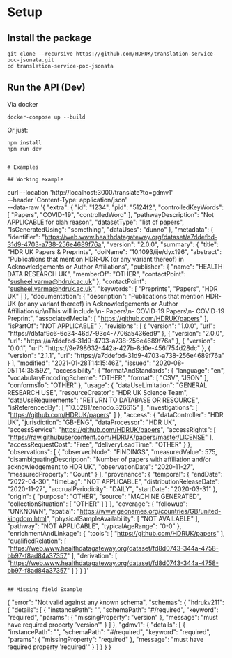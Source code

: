 

# Setup

## Install the package

```
git clone --recursive https://github.com/HDRUK/translation-service-poc-jsonata.git
cd translation-service-poc-jsonata
```

## Run the API (Dev)

Via docker 
```
docker-compose up --build 
```

Or just:
```
npm install
npm run dev
```

```

# Examples

## Working example

```
curl --location 'http://localhost:3000/translate?to=gdmv1' \
--header 'Content-Type: application/json' \
--data-raw '{
    "extra": {
        "id": "1234",
        "pid": "5124f2",
        "controlledKeyWords": [
            "Papers",
            "COVID-19",
            "controlledWord"
        ],
        "pathwayDescription": "Not APPLICABLE for blah reason",
        "datasetType": "list of papers",
        "IsGeneratedUsing": "something",
        "dataUses": "dunno"
    },
    "metadata": {
        "identifier": "https://web.www.healthdatagateway.org/dataset/a7ddefbd-31d9-4703-a738-256e4689f76a",
        "version": "2.0.0",
        "summary": {
            "title": "HDR UK Papers & Preprints",
            "doiName": "10.1093/ije/dyx196",
            "abstract": "Publications that mention HDR-UK (or any variant thereof) in Acknowledgements or Author Affiliations",
            "publisher": {
                "name": "HEALTH DATA RESEARCH UK",
                "memberOf": "OTHER",
                "contactPoint": "susheel.varma@hdruk.ac.uk"
            },
            "contactPoint": "susheel.varma@hdruk.ac.uk",
            "keywords": [
                "Preprints",
                "Papers",
                "HDR UK"
            ]
        },
        "documentation": {
            "description": "Publications that mention HDR-UK (or any variant thereof) in Acknowledgements or Author Affiliations\n\nThis will include:\n- Papers\n- COVID-19 Papers\n- COVID-19 Preprint",
            "associatedMedia": [
                "https://github.com/HDRUK/papers"
            ],
            "isPartOf": "NOT APPLICABLE"
        },
        "revisions": [
            {
                "version": "1.0.0",
                "url": "https://d5faf9c6-6c34-46d7-93c4-7706a5436ed9"
            },
            {
                "version": "2.0.0",
                "url": "https://a7ddefbd-31d9-4703-a738-256e4689f76a"
            },
            {
                "version": "0.0.1",
                "url": "https://9e798632-442a-427b-8d0e-456f754d28dc"
            },
            {
                "version": "2.1.1",
                "url": "https://a7ddefbd-31d9-4703-a738-256e4689f76a"
            }
        ],
        "modified": "2021-01-28T14:15:46Z",
        "issued": "2020-08-05T14:35:59Z",
        "accessibility": {
            "formatAndStandards": {
                "language": "en",
                "vocabularyEncodingScheme": "OTHER",
                "format": [
                    "CSV",
                    "JSON"
                ],
                "conformsTo": "OTHER"
            },
            "usage": {
                "dataUseLimitation": "GENERAL RESEARCH USE",
                "resourceCreator": "HDR UK Science Team",
                "dataUseRequirements": "RETURN TO DATABASE OR RESOURCE",
                "isReferencedBy": [
                    "10.5281/zenodo.326615"
                ],
                "investigations": [
                    "https://github.com/HDRUK/papers"
                ]
            },
            "access": {
                "dataController": "HDR UK",
                "jurisdiction": "GB-ENG",
                "dataProcessor": "HDR UK",
                "accessService": "https://github.com/HDRUK/papers",
                "accessRights": [
                    "https://raw.githubusercontent.com/HDRUK/papers/master/LICENSE"
                ],
                "accessRequestCost": "Free",
                "deliveryLeadTime": "OTHER"
            }
        },
        "observations": [
            {
                "observedNode": "FINDINGS",
                "measuredValue": 575,
                "disambiguatingDescription": "Number of papers with affiliation and/or acknowledgement to HDR UK",
                "observationDate": "2020-11-27",
                "measuredProperty": "Count"
            }
        ],
        "provenance": {
            "temporal": {
                "endDate": "2022-04-30",
                "timeLag": "NOT APPLICABLE",
                "distributionReleaseDate": "2020-11-27",
                "accrualPeriodicity": "DAILY",
                "startDate": "2020-03-31"
            },
            "origin": {
                "purpose": "OTHER",
                "source": "MACHINE GENERATED",
                "collectionSituation": [
                    "OTHER"
                ]
            }
        },
        "coverage": {
            "followup": "UNKNOWN",
            "spatial": "https://www.geonames.org/countries/GB/united-kingdom.html",
            "physicalSampleAvailability": [
                "NOT AVAILABLE"
            ],
            "pathway": "NOT APPLICABLE",
            "typicalAgeRange": "0-0"
        },
        "enrichmentAndLinkage": {
            "tools": [
                "https://github.com/HDRUK/papers"
            ],
            "qualifiedRelation": [
                "https://web.www.healthdatagateway.org/dataset/fd8d0743-344a-4758-bb97-f8ad84a37357"
            ],
            "derivation": [
                "https://web.www.healthdatagateway.org/dataset/fd8d0743-344a-4758-bb97-f8ad84a37357"
            ]
        }
    }
}'
```

## Missing field Example

```
{
    "error": "Not valid against any known schema",
    "schemas": {
        "hdrukv211": {
            "details": [
                {
                    "instancePath": "",
                    "schemaPath": "#/required",
                    "keyword": "required",
                    "params": {
                        "missingProperty": "version"
                    },
                    "message": "must have required property 'version'"
                }
            ]
        },
        "gdmv1": {
            "details": [
                {
                    "instancePath": "",
                    "schemaPath": "#/required",
                    "keyword": "required",
                    "params": {
                        "missingProperty": "required"
                    },
                    "message": "must have required property 'required'"
                }
            ]
        }
    }
}
```
